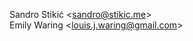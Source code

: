 Sandro Stikić <[sandro@stikic.me](mailto:sandro@stikic.me)><br/>
Emily Waring <[louis.j.waring@gmail.com](mailto:louis.j.waring@gmail.com)><br/>
